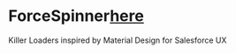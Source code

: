 # ForceSpinner[here](https://github.com/chandra1204/ForceSpinner/blob/gh-pages/index.html)
Killer Loaders inspired by Material Design for Salesforce UX
